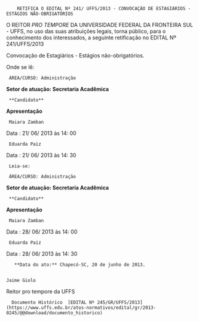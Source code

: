         RETIFICA O EDITAL Nº 241/ UFFS/2013 - CONVOCAÇÃO DE ESTAGIÁRIOS - ESTÁGIOS NÃO-OBRIGATÓRIOS  

O REITOR *PRO TEMPORE* DA UNIVERSIDADE FEDERAL DA FRONTEIRA SUL - UFFS, no uso das suas atribuições legais, torna público, para o conhecimento dos interessados, a seguinte retificação no EDITAL Nº 241/UFFS/2013

 Convocação de Estagiários - Estágios não-obrigatórios.

 Onde se lê:

     ÁREA/CURSO: Administração

 **Setor de atuação: Secretaria Acadêmica**

     **Candidato**

   **Apresentação**

     Maiara Zamban

   Data : 21/ 06/ 2013 às 14: 00

     Eduarda Paiz

   Data : 21/ 06/ 2013 às 14: 30

     Leia-se:

     ÁREA/CURSO: Administração

 **Setor de atuação: Secretaria Acadêmica**

     **Candidato**

   **Apresentação**

     Maiara Zamban

   Data : 28/ 06/ 2013 às 14: 00

     Eduarda Paiz

   Data : 28/ 06/ 2013 às 14: 30

       **Data do ato:** Chapecó-SC, 20 de junho de 2013.   
 

    Jaime Giolo   
 Reitor pro tempore da UFFS 

      Documento Histórico  [EDITAL Nº 245/GR/UFFS/2013](https://www.uffs.edu.br/atos-normativos/edital/gr/2013-0245/@@download/documento_historico)     
      